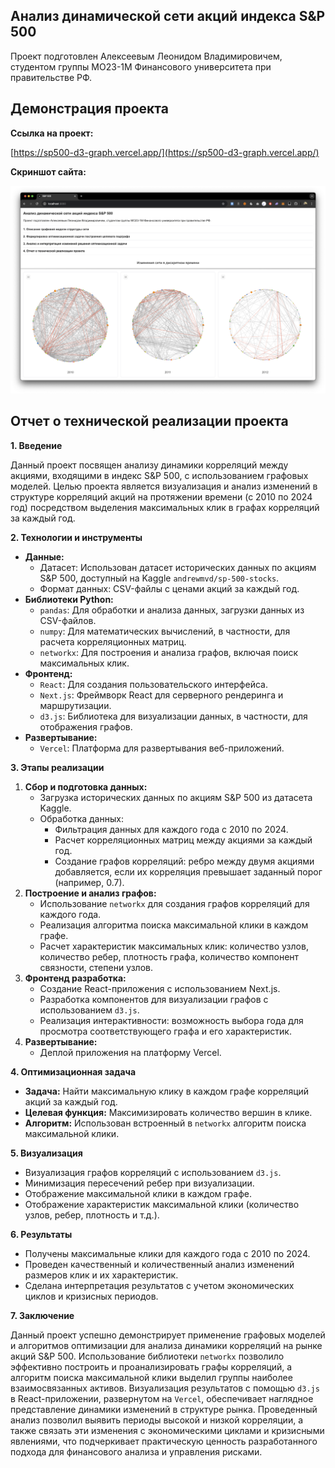 ## Анализ динамической сети акций индекса S&P 500

Проект подготовлен Алексеевым Леонидом Владимировичем, студентом группы МО23-1М Финансового университета при правительстве РФ.

## Демонстрация проекта

**Ссылка на проект:**

[https://sp500-d3-graph.vercel.app/](https://sp500-d3-graph.vercel.app/)

**Скриншот сайта:**

![Демонстрация проекта](assets/demo.png)


## Отчет о технической реализации проекта

**1. Введение**

Данный проект посвящен анализу динамики корреляций между акциями, входящими в индекс S&P 500, с использованием графовых моделей. Целью проекта является визуализация и анализ изменений в структуре корреляций акций на протяжении времени (с 2010 по 2024 год) посредством выделения максимальных клик в графах корреляций за каждый год.

**2. Технологии и инструменты**

*   **Данные:**
    *   Датасет: Использован датасет исторических данных по акциям S&P 500, доступный на Kaggle `andrewmvd/sp-500-stocks`.
    *   Формат данных: CSV-файлы с ценами акций за каждый год.
*   **Библиотеки Python:**
    *   `pandas`: Для обработки и анализа данных, загрузки данных из CSV-файлов.
    *   `numpy`: Для математических вычислений, в частности, для расчета корреляционных матриц.
    *   `networkx`: Для построения и анализа графов, включая поиск максимальных клик.
*   **Фронтенд:**
    *   `React`: Для создания пользовательского интерфейса.
    *   `Next.js`: Фреймворк React для серверного рендеринга и маршрутизации.
    *   `d3.js`: Библиотека для визуализации данных, в частности, для отображения графов.
*   **Развертывание:**
    *   `Vercel`: Платформа для развертывания веб-приложений.

**3. Этапы реализации**

1.  **Сбор и подготовка данных:**
    *   Загрузка исторических данных по акциям S&P 500 из датасета Kaggle.
    *   Обработка данных:
        *   Фильтрация данных для каждого года с 2010 по 2024.
        *   Расчет корреляционных матриц между акциями за каждый год.
        *   Создание графов корреляций: ребро между двумя акциями добавляется, если их корреляция превышает заданный порог (например, 0.7).
2.  **Построение и анализ графов:**
    *   Использование `networkx` для создания графов корреляций для каждого года.
    *   Реализация алгоритма поиска максимальной клики в каждом графе.
    *   Расчет характеристик максимальных клик: количество узлов, количество ребер, плотность графа, количество компонент связности, степени узлов.
3.  **Фронтенд разработка:**
    *   Создание React-приложения с использованием Next.js.
    *   Разработка компонентов для визуализации графов с использованием `d3.js`.
    *   Реализация интерактивности: возможность выбора года для просмотра соответствующего графа и его характеристик.
4.  **Развертывание:**
    *   Деплой приложения на платформу Vercel.

**4. Оптимизационная задача**

*   **Задача:** Найти максимальную клику в каждом графе корреляций акций за каждый год.
*   **Целевая функция:** Максимизировать количество вершин в клике.
*   **Алгоритм:** Использован встроенный в `networkx` алгоритм поиска максимальной клики.

**5. Визуализация**

*   Визуализация графов корреляций с использованием `d3.js`.
*   Минимизация пересечений ребер при визуализации.
*   Отображение максимальной клики в каждом графе.
*   Отображение характеристик максимальной клики (количество узлов, ребер, плотность и т.д.).

**6. Результаты**

*   Получены максимальные клики для каждого года с 2010 по 2024.
*   Проведен качественный и количественный анализ изменений размеров клик и их характеристик.
*   Сделана интерпретация результатов с учетом экономических циклов и кризисных периодов.

**7. Заключение**

Данный проект успешно демонстрирует применение графовых моделей и алгоритмов оптимизации для анализа динамики корреляций на рынке акций S&P 500. Использование библиотеки `networkx` позволило эффективно построить и проанализировать графы корреляций, а алгоритм поиска максимальной клики выделил группы наиболее взаимосвязанных активов. Визуализация результатов с помощью `d3.js` в React-приложении, развернутом на `Vercel`, обеспечивает наглядное представление динамики изменений в структуре рынка. Проведенный анализ позволил выявить периоды высокой и низкой корреляции, а также связать эти изменения с экономическими циклами и кризисными явлениями, что подчеркивает практическую ценность разработанного подхода для финансового анализа и управления рисками.